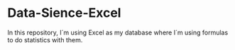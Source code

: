 # Data-Sience-Excel
In this repository, I´m using Excel as my database where I´m using formulas to do statistics with them.
